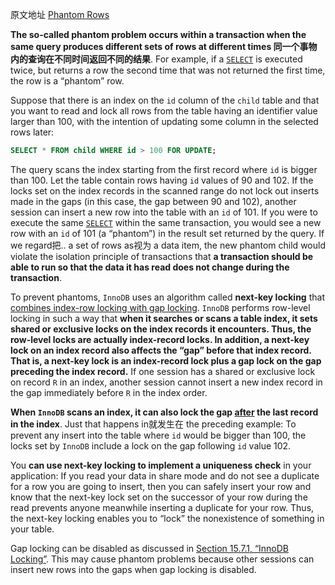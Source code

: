 原文地址 [Phantom Rows](https://dev.mysql.com/doc/refman/8.0/en/innodb-next-key-locking.html)

**The so-called phantom problem occurs within a transaction when the same query produces different sets of rows at different times 同一个事物内的查询在不同时间返回不同的结果**. For example, if a [`SELECT`](https://dev.mysql.com/doc/refman/8.0/en/select.html) is executed twice, but returns a row the second time that was not returned the first time, the row is a “phantom” row.

Suppose that there is an index on the `id` column of the `child` table and that you want to read and lock all rows from the table having an identifier value larger than 100, with the intention of updating some column in the selected rows later:

```sql
SELECT * FROM child WHERE id > 100 FOR UPDATE;
```

The query scans the index starting from the first record where `id` is bigger than 100. Let the table contain rows having `id` values of 90 and 102. If the locks set on the index records in the scanned range do not lock out inserts made in the gaps (in this case, the gap between 90 and 102), another session can insert a new row into the table with an `id` of 101. If you were to execute the same [`SELECT`](https://dev.mysql.com/doc/refman/8.0/en/select.html) within the same transaction, you would see a new row with an `id` of 101 (a “phantom”) in the result set returned by the query. If we regard把.. a set of rows as视为 a data item, the new phantom child would violate the isolation principle of transactions that **a transaction should be able to run so that the data it has read does not change during the transaction**.

To prevent phantoms, `InnoDB` uses an algorithm called **next-key locking** that <u>combines index-row locking with gap locking</u>. `InnoDB` performs row-level locking in such a way that **when it searches or scans a table index, it sets shared or exclusive locks on the index records it encounters. Thus, the row-level locks are actually index-record locks. In addition, a next-key lock on an index record also affects the “gap” before that index record. That is, a next-key lock is an index-record lock plus a gap lock on the gap preceding the index record.** If one session has a shared or exclusive lock on record `R` in an index, another session cannot insert a new index record in the gap immediately before `R` in the index order.

**When `InnoDB` scans an index, it can also lock the gap <u>after</u> the last record in the index**. Just that happens in就发生在 the preceding example: To prevent any insert into the table where `id` would be bigger than 100, the locks set by `InnoDB` include a lock on the gap following `id` value 102.

You **can use next-key locking to implement a uniqueness check** in your application: If you read your data in share mode and do not see a duplicate for a row you are going to insert, then you can safely insert your row and know that the next-key lock set on the successor of your row during the read prevents anyone meanwhile inserting a duplicate for your row. Thus, the next-key locking enables you to “lock” the nonexistence of something in your table.

Gap locking can be disabled as discussed in [Section 15.7.1, “InnoDB Locking”](https://dev.mysql.com/doc/refman/8.0/en/innodb-locking.html). This may cause phantom problems because other sessions can insert new rows into the gaps when gap locking is disabled.